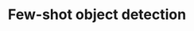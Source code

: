 ---
title: Few-shot object detection
description: Few-shot object detection aims to localise novel classes with only a few annotated images. In this project, we study and develop new methods for few-shot object detection.
contactname: Yongqin Xian
contactlink: /team/yongqin-xian
---